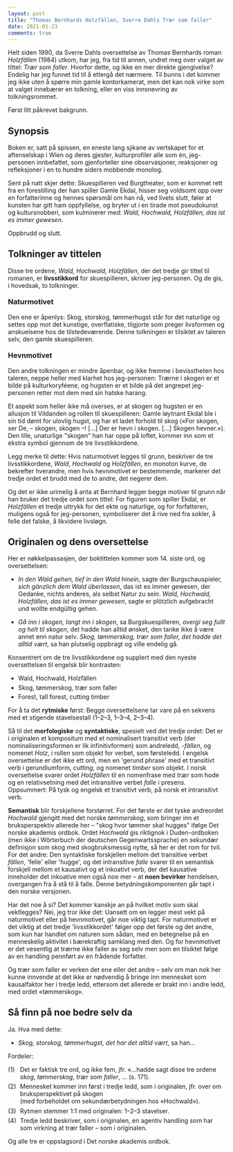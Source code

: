 ```yaml
---
layout: post
title: "Thomas Bernhards Holzfällen, Sverre Dahls Trær som faller"
date: 2021-01-23
comments: true
---
```


<style>
h3 {
margin-top: 1.2em;
}
  ol {
  margin-left: 0;
  padding-left: 0;
  margin-top: .4em;
}
ol li {
  display: block;
  margin-bottom: .4em;
  margin-left: 2em;
}
ol li::before {
  display: inline-block;
  content: "(" counter(item) ") ";
  counter-increment: item;
  width: 2em;
  margin-left: -2em;
}
figcaption {
    color: #333;
    text-align: center;
    font-family: Optima, Candara, Calibri, Arial, sans-serif;
    font-size: .8em;
  line-height: 1.2em;
}	
  .zoom:hover {
  -ms-transform: scale(3); /* IE 9 */
  -webkit-transform: scale(3); /* Safari 3-8 */
  transform: scale(2); 
  transform-origin: 100% 0%;
}
  .small {
  font-variant: small-caps;
}
</style>

<div class="ingress">
<p>Helt siden 1990, da Sverre Dahls oversettelse av Thomas Bernhards roman <i>Holzfällen</i> (1984) utkom, har jeg, fra tid til annen, undret meg over valget av tittel: <i>Trær som faller</i>. Hvorfor dette, og ikke en mer direkte gjengivelse? Endelig har jeg funnet tid til å ettergå det nærmere. Til bunns i det kommer jeg ikke uten å spørre min gamle kontorkamerat, men det kan nok virke som at valget innebærer en tolkning, eller en viss innsnevring av tolkningsrommet.</p><p>Først litt påkrevet bakgrunn.</p></div> 
<h2 style="margin-top: 1.3em">Synopsis</h2>
<p>Boken er, satt på spissen, en eneste lang sjikane av vertskapet for et aftenselskap i Wien og deres gjester, kulturprofiler alle som én, jeg-personen innbefattet, som gjenforteller sine observasjoner, reaksjoner og refleksjoner  i en to hundre siders mobbende monolog.</p>
<p>
Sent på natt skjer dette: Skuespilleren ved Burgtheater, som er kommet rett fra en forestilling der han spiller Gamle Ekdal, hisser seg voldsomt opp over en forfatterinne og hennes spørsmål om han nå, ved livets slutt, føler at kunsten har gitt ham oppfyllelse, og bryter ut i en tirade mot pseudokunst og kultursnobberi, som kulminerer med: <i>Wald, Hochwald, Holzfällen, das ist es immer gewesen.</i>
</p>
<p>Oppbrudd og slutt.</p>
<h2 style="margin-top: 1.3em">Tolkninger av tittelen</h2>
<p>
Disse tre ordene, <i>Wald, Hochwald, Holzfällen</i>, der det tredje gir tittel til romanen, er <b>livsstikkord</b> for skuespilleren, skriver jeg-personen. Og de gis, i hovedsak, to tolkninger.
</p>
<h3 style="margin-top: 1.2em">Naturmotivet</h3>
<p>Den ene er åpenlys: Skog, storskog, tømmerhugst står for det naturlige og settes opp mot det kunstige, overflatiske, tilgjorte som preger livsformen og anskuelsene hos de tilstedeværende. Denne tolkningen er tilsiktet av taleren selv, den gamle skuespilleren. </p>
<h3 style="margin-top: 1.2em">Hevnmotivet</h3>
<p>
Den andre tolkningen er mindre åpenbar, og ikke fremme i bevisstheten hos taleren, neppe heller med klarhet hos jeg-personen: Trærne i skogen er et bilde på kulturkoryféene, og hugsten er et bilde på det angrepet jeg-personen retter mot dem med sin hatske harang. 
</p>
<p>
Et aspekt som heller ikke må overses, er at skogen og hugsten er en allusjon til Vildanden og rollen til skuespilleren: Gamle løytnant Ekdal ble i sin tid dømt for ulovlig hugst, og har et ladet forhold til skog («For skogen, ser De, – skogen, skogen –! […] Der er hevn i skogen. […] Skogen hevner.»). Den lille, unaturlige "skogen" han har oppe på loftet, kommer inn som et ekstra symbol gjennom de tre livsstikkordene.</p>
<p>Legg merke til dette: Hvis naturmotivet legges til grunn, beskriver de tre livsstikkordene, <i>Wald</i>, <i>Hochwald</i> og <i>Holzfällen</i>, en monoton kurve, de bekrefter hverandre, men hvis hevnmotivet er bestemmende, markerer det tredje ordet et brudd med de to andre, det negerer dem.</p> <p>Og det er ikke urimelig å anta at Bernhard legger begge motiver til grunn når han bruker det tredje ordet som tittel: For figuren som spiller Ekdal, er <i>Holzfällen</i> et tredje uttrykk for det ekte og naturlige, og for forfatteren, muligens også for jeg-personen, symboliserer det å rive ned fra sokler, å felle det falske, å likvidere livsløgn.
</p>
<h2 style="margin-top: 1.3em">Originalen og dens oversettelse</h2>
<p>Her er nøkkelpassasjen, der boktittelen kommer som 14. siste ord, og oversettelsen:
<ul><li><i>In den Wald gehen, tief in den Wald hinein</i>, sagte der Burgschauspieler, <i>sich gänzlich dem Wald überlassen</i>, das ist es immer gewesen, der Gedanke, nichts anderes, als selbst Natur zu sein. <i>Wald, Hochwald, Holzfällen, das ist es immer gewesen</i>, sagte er plötzlich aufgebracht und wollte endgültig gehen.</li></ul><ul>
<li><i>Gå inn i skogen, langt inn i skogen</i>, sa Burgskuespilleren, <i>overgi seg fullt og helt til skogen</i>, det hadde han alltid ønsket, den tanke ikke å være annet enn natur selv. <i>Skog, tømmerskog, trær som faller, det hadde det alltid vært</i>, sa han plutselig oppbragt og ville endelig gå. </li>
</ul>
<p>Konsentrert om de tre livsstikkordene og supplert med den nyeste oversettelsen til engelsk blir kontrasten:
<ul><li>Wald, Hochwald, Holzfällen</li>
<li style="margin-top: .3em">Skog, tømmerskog, trær som faller</li>
<li style="margin-top: .3em">Forest, tall forest, cutting timber</li>
</ul>
<p>
For å ta det <b>rytmiske</b> først: Begge oversettelsene tar vare på en sekvens med et stigende stavelsestall (1–2–3, 1–3–4, 2–3–4). 
</p>
<p>
Så til det <b>morfologiske</b> og <b>syntaktiske</b>, spesielt ved det tredje ordet: Det er i originalen et kompositum med et nominalisert transitivt verb (der nominaliseringsformen er lik infinitivformen) som andreledd, <i>-fällen</i>, og nomenet <i>Holz</i>, i rollen som objekt for verbet, som førsteledd. I engelsk oversettelse er det ikke ett ord, men en 'gerund phrase' med et transitivt verb i gerundiumform, <i>cutting</i>, og nomenet <i>timber</i> som objekt. I norsk oversettelse svarer ordet <i>Holzfällen</i> til en nomenfrase med <i>trær</i> som hode og en relativsetning med det intransitive verbet <i>falle</i> i presens. Oppsummert: På tysk og engelsk et transitivt verb, på norsk et intransitivt verb.
</p>
<p>
<b>Semantisk</b> blir forskjellene forstørret. For det første er det tyske andreordet <i>Hochwald</i> gjengitt med det norske <i>tømmerskog</i>, som bringer inn et bruksperspektiv allerede her – "skog hvor tømmer skal hugges" ifølge Det norske akademis ordbok. Ordet <i>Hochwald</i> gis riktignok i Duden-ordboken (men ikke i Wörterbuch der deutschen Gegenwartssprache) en sekundær definisjon som skog med skogbruksmessig nytte, så her er det rom for tvil. For det andre: Den syntaktiske forskjellen mellom det transitive verbet <i>fällen</i>, 'felle' eller 'hugge', og det intransitive <i>falle</i> svarer til en semantisk forskjell mellom et kausativt og et inkoativt verb, der det kausative inneholder det inkoative men også noe mer – at <b>noen bevirker</b> hendelsen, overgangen fra å stå til å falle. Denne betydningskomponenten går tapt i den norske versjonen.
</p>
<p>Har det noe å si? Det kommer kanskje an på hvilket motiv som skal vektlegges? Nei, jeg tror ikke det: Uansett om en legger mest vekt på naturmotivet eller på hevnmotivet, går noe viktig tapt. For naturmotivet er det viktig at det tredje 'livsstikkordet' følger opp det første og det andre, som kun har handlet om naturen som sådan, med en betegnelse på en menneskelig aktivitet i bærekraftig samklang med den. Og for hevnmotivet er det vesentlig at trærne ikke faller av seg selv men som en tilsiktet følge av en handling pennført av en frådende forfatter.
</p>
<p>
Og trær som faller er verken det ene eller det andre – selv om man nok her kunne innvende at det ikke er nødvendig å bringe inn mennesket som kausalfaktor her i tredje ledd, ettersom det allerede er brakt inn i andre ledd, med ordet «tømmerskog».
</p> 
<h2 style="margin-top: 1.3em">Så finn på noe bedre selv da</h2>
<p>Ja. Hva med dette:</p>
<ul><li><i>Skog, storskog, tømmerhugst, det har det alltid vært</i>, sa han…</li></ul>
<p>
Fordeler: <ol style="margin-top: .4em; counter-reset: item 0"><li>Det er faktisk tre ord, og ikke fem, jfr. «…hadde sagt disse tre ordene <i>skog</i>, <i>tømmerskog</i>, <i>trær som faller</i>, … (s. 171).
</li><li>Mennesket kommer inn først i tredje ledd, som i originalen, jfr. over om bruksperspektivet på skogen<br/>(med forbeholdet om sekundærbetydningen hos «Hochwald&raquo;).</li>
<li>Rytmen stemmer 1:1 med originalen: 1–2–3 stavelser.</li>
<li>Tredje ledd beskriver, som i originalen, en agentiv handling som har som virkning at trær faller – som i originalen.</li>
</ol><p>Og alle tre er oppslagsord i Det norske akademis ordbok.
</p><br/>
